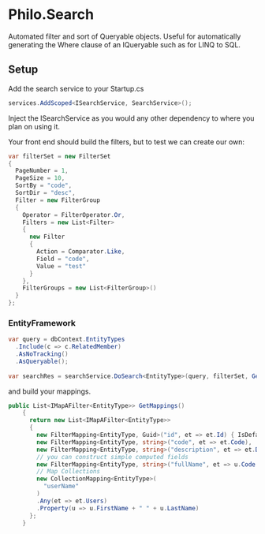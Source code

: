 # Philo.Search
Automated filter and sort of Queryable objects. Useful for automatically generating the Where clause of an IQueryable such as for LINQ to SQL.


## Setup  
Add the search service to your Startup.cs
```C#
services.AddScoped<ISearchService, SearchService>();
```

Inject the ISearchService as you would any other dependency to where you plan on using it. 

Your front end should build the filters, but to test we can create our own:
```C#
var filterSet = new FilterSet
{
  PageNumber = 1,
  PageSize = 10,
  SortBy = "code",
  SortDir = "desc",
  Filter = new FilterGroup
  {
    Operator = FilterOperator.Or,
    Filters = new List<Filter>
    {
      new Filter
      {
        Action = Comparator.Like,
        Field = "code",
        Value = "test"
      }
    },
    FilterGroups = new List<FilterGroup>()
  }
};
```

### EntityFramework 
```C#
var query = dbContext.EntityTypes
  .Include(c => c.RelatedMember)
  .AsNoTracking()
  .AsQueryable();   
   
var searchRes = searchService.DoSearch<EntityType>(query, filterSet, GetMappings());
```

and build your mappings. 

```C#
public List<IMapAFilter<EntityType>> GetMappings()
    {
      return new List<IMapAFilter<EntityType>>
      {
        new FilterMapping<EntityType, Guid>("id", et => et.Id) { IsDefaultSortFilter = true },
        new FilterMapping<EntityType, string>("code", et => et.Code),
        new FilterMapping<EntityType, string>("description", et => et.Description),
        // you can construct simple computed fields
        new FilterMapping<EntityType, string>("fullName", et => u.Code + " " + u.Description),
        // Map Collections
        new CollectionMapping<EntityType>(
          "userName"
        )
        .Any(et => et.Users)
        .Property(u => u.FirstName + " " + u.LastName)
      };
    }
